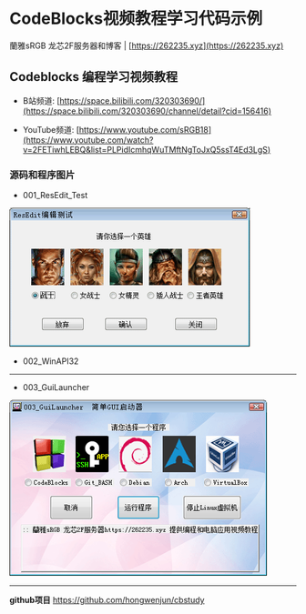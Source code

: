 # CodeBlocks视频教程学习代码示例

蘭雅sRGB 龙芯2F服务器和博客 | [https://262235.xyz](https://262235.xyz)

## Codeblocks 编程学习视频教程
- B站频道: [https://space.bilibili.com/320303690/](https://space.bilibili.com/320303690/channel/detail?cid=156416)

- YouTube频道: [https://www.youtube.com/sRGB18](https://www.youtube.com/watch?v=2FETiwhLEBQ&list=PLPidIcmhqWuTMftNgToJxQ5ssT4Ed3LgS)

### 源码和程序图片
- 001_ResEdit_Test

![](https://raw.githubusercontent.com/hongwenjun/cbstudy/main/img/001_ResEdit_Test.png)

- 002_WinAPI32

---

- 003_GuiLauncher

![](https://raw.githubusercontent.com/hongwenjun/cbstudy/main/img/Start_VM_Headless.png)

----
**github项目**   https://github.com/hongwenjun/cbstudy

